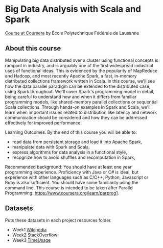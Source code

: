 # Big Data Analysis with Scala and Spark

[Course at Coursera](https://www.coursera.org/learn/scala-spark-big-data/home/welcome) by École Polytechnique Fédérale de Lausanne

## About this course

Manipulating big data distributed over a cluster using functional concepts is rampant in industry, and is arguably one of the first widespread industrial uses of functional ideas. This is evidenced by the popularity of MapReduce and Hadoop, and most recently Apache Spark, a fast, in-memory distributed collections framework written in Scala. In this course, we'll see how the data parallel paradigm can be extended to the distributed case, using Spark throughout. We'll cover Spark's programming model in detail, being careful to understand how and when it differs from familiar programming models, like shared-memory parallel collections or sequential Scala collections. Through hands-on examples in Spark and Scala, we'll learn when important issues related to distribution like latency and network communication should be considered and how they can be addressed effectively for improved performance.

Learning Outcomes. By the end of this course you will be able to:

- read data from persistent storage and load it into Apache Spark,
- manipulate data with Spark and Scala,
- express algorithms for data analysis in a functional style, 
- recognize how to avoid shuffles and recomputation in Spark,

Recommended background: You should have at least one year programming experience. Proficiency with Java or C# is ideal, but experience with other languages such as C/C++, Python, Javascript or Ruby is also sufficient. You should have some familiarity using the command line. This course is intended to be taken after Parallel Programming: https://www.coursera.org/learn/parprog1.


## Datasets
Puts these datasets in each project resources folder.

- Week1 [Wikipedia](http://alaska.epfl.ch/~dockermoocs/bigdata/wikipedia.dat)
- Week2 [StackOverflow](http://alaska.epfl.ch/~dockermoocs/bigdata/stackoverflow.csv)
- Week3 [TimeUsage](http://alaska.epfl.ch/~dockermoocs/bigdata/atussum.csv)
